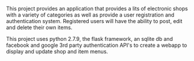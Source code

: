 This project provides an application that provides a lits of electronic shops with a variety of categories as well as provide a user registration and authentication system. Registered users will have the ability to post, edit and delete their own items.

This project uses python 2.7.9, the flask framework, an sqlite db and facebook and google 3rd party authentication API's to create a webapp to display and update shop and item menus.